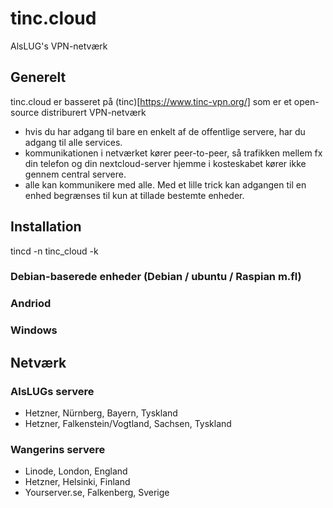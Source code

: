 # tinc.cloud
AlsLUG's VPN-netværk

## Generelt
tinc.cloud er basseret på (tinc)[https://www.tinc-vpn.org/] som er et open-source distriburert VPN-netværk

- hvis du har adgang til bare en enkelt af de offentlige servere, har du adgang til alle services.
- kommunikationen i netværket kører peer-to-peer, så trafikken mellem fx din telefon og din nextcloud-server hjemme i kosteskabet kører ikke gennem central servere.
- alle kan kommunikere med alle. Med et lille trick kan adgangen til en enhed begrænses til kun at tillade bestemte enheder.

## Installation

tincd -n tinc_cloud -k
### Debian-baserede enheder (Debian / ubuntu / Raspian m.fl)

### Andriod

### Windows

## Netværk

### AlsLUGs servere

- Hetzner, Nürnberg, Bayern, Tyskland
- Hetzner, Falkenstein/Vogtland, Sachsen, Tyskland

### Wangerins servere

- Linode, London, England
- Hetzner, Helsinki, Finland
- Yourserver.se, Falkenberg, Sverige
